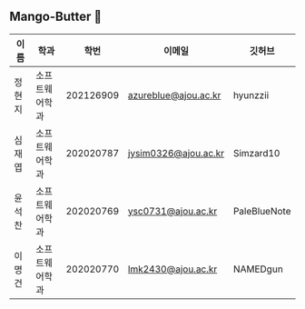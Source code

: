 ## Mango-Butter 👋

| 이름 | 학과 | 학번 | 이메일 | 깃허브 |
| --- | --- | --- | --- | --- |
| 정현지 | 소프트웨어학과 | 202126909 | azureblue@ajou.ac.kr | hyunzzii |
| 심재엽 | 소프트웨어학과 | 202020787 | jysim0326@ajou.ac.kr | Simzard10 |
| 윤석찬 | 소프트웨어학과 | 202020769 | ysc0731@ajou.ac.kr | PaleBlueNote |
| 이명건 | 소프트웨어학과 | 202020770 | lmk2430@ajou.ac.kr | NAMEDgun |
